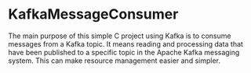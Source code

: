 # KafkaMessageConsumer

The main purpose of this simple C project using Kafka is to consume messages from a Kafka topic. 
It means reading and processing data that have been published to a specific topic in the Apache Kafka messaging system.
This can make resource management easier and simpler.
